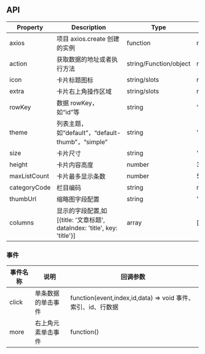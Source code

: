 ## API

| Property | Description | Type | Default |
| --- | --- | --- | --- |
| axios | 项目 axios.create 创建的实例 | function | null |
| action | 获取数据的地址或者执行方法 | string/Function/object | null |
| icon | 卡片标题图标 | string/slots | null |
| extra | 卡片右上角操作区域 | string/slots | null |
| rowKey | 数据 rowKey，如“id”等 | string | 'id' |
| theme | 列表主题，如“default”，“default-thumb”，“simple” | string | 'default' |
| size | 卡片尺寸 | string | 'default' |
| height | 卡片内容高度 | number | 300 |
| maxListCount | 卡片最多显示条数 | number | 5 |
| categoryCode | 栏目编码 | string | null |
| thumbUrl | 缩略图字段配置 | string | 'thumb.url' |
| columns | 显示的字段配置,如 [{title: '文章标题', dataIndex: 'title', key: 'title'}] | array | [] |

### 事件

| 事件名称 | 说明               | 回调参数                                                     |
| -------- | ------------------ | ------------------------------------------------------------ |
| click    | 单条数据的单击事件 | function(event,index,id,data) => void 事件、索引、id、行数据 |
| more     | 右上角元素单击事件 | function()                                                   |
